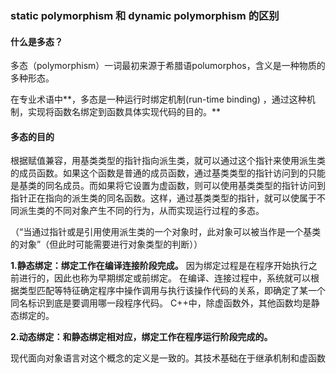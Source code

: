 ### static polymorphism 和 dynamic polymorphism **的区别**

#### 什么是多态？

多态（polymorphism）一词最初来源于希腊语polumorphos，含义是一种物质的多种形态。

在专业术语中**，多态是一种运行时绑定机制(run-time binding) ，通过这种机制，实现将函数名绑定到函数具体实现代码的目的。**

#### 多态的目的

根据赋值兼容，用基类类型的指针指向派生类，就可以通过这个指针来使用派生类的成员函数。如果这个函数是普通的成员函数，通过基类类型的指针访问到的只能是基类的同名成员。而如果将它设置为虚函数，则可以使用基类类型的指针访问到指针正在指向的派生类的同名函数。这样，通过基类类型的指针，就可以使属于不同派生类的不同对象产生不同的行为，从而实现运行过程的多态。

（“当通过指针或是引用使用派生类的一个对象时，此对象可以被当作是一个基类的对象”（但此时可能需要进行对象类型的判断））

**1.静态绑定：绑定工作在编译连接阶段完成。**
因为绑定过程是在程序开始执行之前进行的，因此也称为早期绑定或前绑定。
在编译、连接过程中，系统就可以根据类型匹配等特征确定程序中操作调用与执行该操作代码的关系，即确定了某一个同名标识到底是要调用哪一段程序代码。
C++中，除虚函数外，其他函数均是静态绑定的。

**2.动态绑定：和静态绑定相对应，绑定工作在程序运行阶段完成的。**

现代面向对象语言对这个概念的定义是一致的。其技术基础在于继承机制和虚函数

